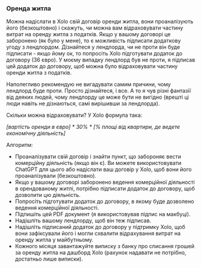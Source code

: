 ### Оренда житла

Можна надіслати в Xolo свій договір оренди житла, вони проаналізують його (безкоштовно) і скажуть, чи можна вам
відраховувати частину витрат на оренду житла з податків. Якщо у вашому договорі це заборонено (як було у мене), то є
можливість підписати додаткову угоду з лендлордом. Дізнайтеся у лендлорда, чи не проти він буде підписати - якщо йому
ок, то попросіть Xolo підготувати додаток до договору (36 євро). У моєму випадку лендлорд був не проти, я підписав цей
додаток до договору, щоб можна було відраховувати частину оренди житла з податків.

Наполегливо рекомендую не вигадувати самим причини, чому лендлорд буде проти. Просто дізнайтеся, і все. А то я чув різні
фантазії від деяких людей, чому лендлорду це може бути не вигідно (врешті ці люди навіть не дізнаються, самі вирішивши
за лендлорда).

Скільки можна відраховувати? У Xolo формула така:

_[вартість оренди в євро] * 30% * [% площі від квартири, де ведете економічну діяльність]_

Алгоритм:

- Проаналізувати свій договір і знайти пункт, що забороняє вести комерційну діяльність (якщо він є). Ви можете
  використовувати ChatGPT для цього або надіслати ваш договір у Xolo, щоб вони його проаналізували (безкоштовно).
- Якщо у вашому договорі заборонено ведення комерційної діяльності в орендованому житлі, потрібно підписати додаток до
  договору, щоб дозволити цю діяльність.
- Попросіть підготувати додаток до договору, в якому буде дозволено ведення комерційної діяльності.
- Підпишіть цей PDF документ (я використовував підпис на макбуці).
- Надішліть вашому лендлорду, щоб він теж підписав.
- Надішліть підписаний додаток до договору у підтримку Xolo, щоб вони зафіксували його і могли схвалити відрахування
  витрат на оренду житла у майбутньому.
- Кожного місяця завантажуйте виписку з банку про списання грошей за оренду житла на дашборд Xolo (рахунок надавати не
  потрібно, достатньо лише виписки).
